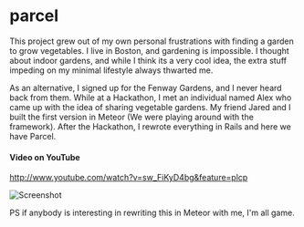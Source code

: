 parcel
======

This project grew out of my own personal frustrations with finding a garden to grow vegetables. I live in Boston, and gardening is impossible. I thought about indoor gardens, and while I think its a very cool idea, the extra stuff impeding on my minimal lifestyle always thwarted me. 

As an alternative, I signed up for the Fenway Gardens, and I never heard back from them. While at a Hackathon, I met an individual named Alex who came up with the idea of sharing vegetable gardens. My friend Jared and I built the first version in Meteor (We were playing around with the framework). After the Hackathon, I rewrote everything in Rails and here we have Parcel.

#### Video on YouTube

http://www.youtube.com/watch?v=sw_FiKyD4bg&feature=plcp

![Screenshot](https://raw.github.com/akshatpradhan/parcel/master/parcel.png)

PS if anybody is interesting in rewriting this in Meteor with me, I'm all game. 
